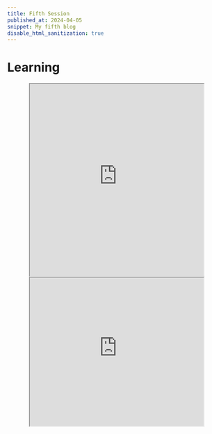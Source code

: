 ```yaml
---
title: Fifth Session
published_at: 2024-04-05
snippet: My fifth blog
disable_html_sanitization: true
---
```

# Learning
<div align="center">
<iframe src="https://editor.p5js.org/kimnhudiep2003/full/cnuZONnLQ" width = "400px" height ="441px"></iframe>
<iframe src="https://editor.p5js.org/kimnhudiep2003/full/Y-ltv4G_C" width = "400px" height = "341px"></iframe>
</div>
